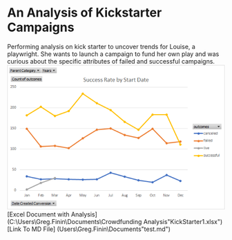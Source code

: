 # An Analysis of Kickstarter Campaigns
Performing analysis on kick starter to uncover trends for Louise, a playwright. She wants to launch a campaign to fund her own play and was curious about the specific attributes of failed and successful campaigns.
![SuccessRate](https://github.com/Greg-Finin/kickstarter-analysis/blob/master/SuccessRate.png)
[Excel Document with Analysis](C:\Users\Greg.Finin\Documents\Crowdfunding Analysis\"KickStarter1.xlsx")
[Link To MD File] (Users\Greg.Finin\Documents\"test.md")


